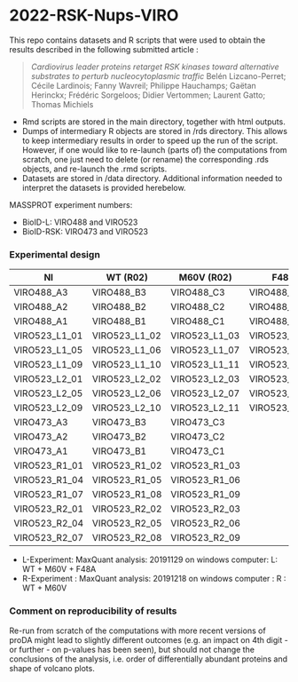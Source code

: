 # 2022-RSK-Nups-VIRO
This repo contains datasets and R scripts that were used to obtain the results described in the following submitted article :

> *Cardiovirus leader proteins retarget RSK kinases toward alternative substrates to perturb nucleocytoplasmic traffic* Belén Lizcano-Perret; Cécile Lardinois; Fanny Wavreil; Philippe Hauchamps; Gaëtan Herinckx; Frédéric Sorgeloos; Didier Vertommen; Laurent Gatto; Thomas Michiels


- Rmd scripts are stored in the main directory, together with html outputs. 
- Dumps of intermediary R objects are stored in /rds directory. This allows to keep intermediary results in order to speed up the run of the script. 
However, if one would like to re-launch (parts of) the computations from scratch, one just need to delete (or rename) the corresponding .rds objects, and re-launch the .rmd scripts.
- Datasets are stored in /data directory. Additional information needed to interpret the datasets is provided herebelow.

MASSPROT experiment numbers:
- BioID-L: VIRO488 and VIRO523
- BioID-RSK: VIRO473 and VIRO523

### Experimental design

| NI            | WT (R02)      | M60V (R02)    | F48A          | Replicate |   |
|---------------|---------------|---------------|---------------|-----------|---|
| VIRO488_A3    | VIRO488_B3    | VIRO488_C3    | VIRO488_D3    | 1         | L |
| VIRO488_A2    | VIRO488_B2    | VIRO488_C2    | VIRO488_D2    | 1         | L |
| VIRO488_A1    | VIRO488_B1    | VIRO488_C1    | VIRO488_D1    | 1         | L |
| VIRO523_L1_01 | VIRO523_L1_02 | VIRO523_L1_03 | VIRO523_L1_04 | 2         | L |
| VIRO523_L1_05 | VIRO523_L1_06 | VIRO523_L1_07 | VIRO523_L1_08 | 2         | L |
| VIRO523_L1_09 | VIRO523_L1_10 | VIRO523_L1_11 | VIRO523_L1_12 | 2         | L |
| VIRO523_L2_01 | VIRO523_L2_02 | VIRO523_L2_03 | VIRO523_L2_04 | 3         | L |
| VIRO523_L2_05 | VIRO523_L2_06 | VIRO523_L2_07 | VIRO523_L2_08 | 3         | L |
| VIRO523_L2_09 | VIRO523_L2_10 | VIRO523_L2_11 | VIRO523_L2_12 | 3         | L |
| VIRO473_A3    | VIRO473_B3    | VIRO473_C3    |               | 1         | R |
| VIRO473_A2    | VIRO473_B2    | VIRO473_C2    |               | 1         | R |
| VIRO473_A1    | VIRO473_B1    | VIRO473_C1    |               | 1         | R |
| VIRO523_R1_01 | VIRO523_R1_02 | VIRO523_R1_03 |               | 2         | R |
| VIRO523_R1_04 | VIRO523_R1_05 | VIRO523_R1_06 |               | 2         | R |
| VIRO523_R1_07 | VIRO523_R1_08 | VIRO523_R1_09 |               | 2         | R |
| VIRO523_R2_01 | VIRO523_R2_02 | VIRO523_R2_03 |               | 3         | R |
| VIRO523_R2_04 | VIRO523_R2_05 | VIRO523_R2_06 |               | 3         | R |
| VIRO523_R2_07 | VIRO523_R2_08 | VIRO523_R2_09 |               | 3         | R |

- L-Experiment: MaxQuant analysis: 20191129 on windows computer: L: WT + M60V + F48A
- R-Experiment : MaxQuant analysis: 20191218 on windows computer : R : WT + M60V

### Comment on reproducibility of results
Re-run from scratch of the computations with more recent versions of proDA might lead to slightly different outcomes (e.g. an impact on 4th digit - or further - on p-values has been seen), 
but should not change the conclusions of the analysis, i.e. order of differentially abundant proteins and shape of volcano plots.
